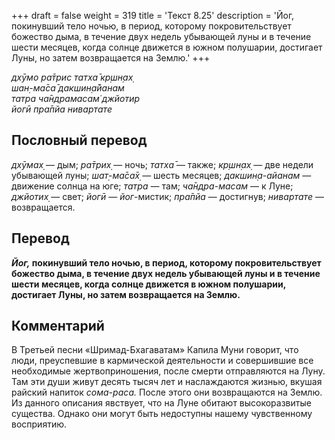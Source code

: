 +++
draft = false
weight = 319
title = 'Текст 8.25'
description = 'Йог, покинувший тело ночью, в период, которому покровительствует божество дыма, в течение двух недель убывающей луны и в течение шести месяцев, когда солнце движется в южном полушарии, достигает Луны, но затем возвращается на Землю.'
+++

_дхӯмо ра̄трис татха̄ кр̣шн̣ах̣  
шан̣-ма̄са̄ дакшин̣а̄йанам  
татра ча̄ндрамасам̇ джйотир  
йогӣ пра̄пйа нивартате_

## Пословный перевод

_дхӯмах̣_ — дым; _ра̄трих̣_ — ночь; _татха̄_ — также; _кр̣шн̣ах̣_ — две недели убывающей луны; _шат̣_\-_ма̄са̄х̣_ — шесть месяцев; _дакшин̣а_\-_айанам_ — движение солнца на юге; _татра_ — там; _ча̄ндра_\-_масам_ — к Луне; _джйотих̣_ — свет; _йогӣ_ — _йог_\-мистик; _пра̄пйа_ — достигнув; _нивартате_ — возвращается.

## Перевод

**_Йог,_ покинувший тело ночью, в период, которому покровительствует божество дыма, в течение двух недель убывающей луны и в течение шести месяцев, когда солнце движется в южном полушарии, достигает Луны, но затем возвращается на Землю.**

## Комментарий

В Третьей песни «Шримад-Бхагаватам» Капила Муни говорит, что люди, преуспевшие в кармической деятельности и совершившие все необходимые жертвоприношения, после смерти отправляются на Луну. Там эти души живут десять тысяч лет и наслаждаются жизнью, вкушая райский напиток _сома-раса._ После этого они возвращаются на Землю. Из данного описания явствует, что на Луне обитают высокоразвитые существа. Однако они могут быть недоступны нашему чувственному восприятию.

